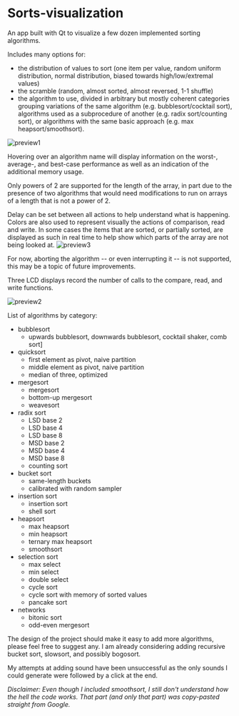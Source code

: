 # Sorts-visualization
An app built with Qt to visualize a few dozen implemented sorting algorithms.

Includes many options for:
* the distribution of values to sort (one item per value, random uniform distribution, normal distribution, biased towards high/low/extremal values)
* the scramble (random, almost sorted, almost reversed, 1-1 shuffle)
* the algorithm to use, divided in arbitrary but mostly coherent categories grouping variations of the same algorithm (e.g. bubblesort/cocktail sort), algorithms used as a subprocedure of another (e.g. radix sort/counting sort), or algorithms with the same basic approach (e.g. max heapsort/smoothsort).

![preview1](https://user-images.githubusercontent.com/58042063/69556308-cd33d200-0fa4-11ea-8d50-a9691932e909.png)

Hovering over an algorithm name will display information on the worst-, average-, and best-case performance as well as an indication of the additional memory usage.
 
Only powers of 2 are supported for the length of the array, in part due to the presence of two algorithms that would need modifications to run on arrays of a length that is not a power of 2.

Delay can be set between all actions to help understand what is happening.
Colors are also used to represent visually the actions of comparison, read and write. In some cases the items that are sorted, or partially sorted, are displayed as such in real time to help show which parts of the array are not being looked at.
![preview3](https://user-images.githubusercontent.com/58042063/69556984-12a4cf00-0fa6-11ea-8e35-a135c2b1bdc1.png)

For now, aborting the algorithm -- or even interrupting it -- is not supported, this may be a topic of future improvements.

Three LCD displays record the number of calls to the compare, read, and write functions.

![preview2](https://user-images.githubusercontent.com/58042063/69555822-12a3cf80-0fa4-11ea-9cb6-78d90981062c.png)

List of algorithms by category:
* bubblesort
    * upwards bubblesort, downwards bubblesort, cocktail shaker, comb sort]
* quicksort 
    * first element as pivot, naive partition
    * middle element as pivot, naive partition
    * median of three, optimized
* mergesort
    * mergesort
    * bottom-up mergesort
    * weavesort
* radix sort
    * LSD base 2
    * LSD base 4
    * LSD base 8
    * MSD base 2
    * MSD base 4
    * MSD base 8
    * counting sort
* bucket sort
    * same-length buckets
    * calibrated with random sampler
* insertion sort
    * insertion sort
    * shell sort
* heapsort
    * max heapsort
    * min heapsort
    * ternary max heapsort
    * smoothsort
* selection sort
    * max select
    * min select
    * double select
    * cycle sort
    * cycle sort with memory of sorted values
    * pancake sort
* networks
    * bitonic sort
    * odd-even mergesort

The design of the project should make it easy to add more algorithms, please feel free to suggest any.
I am already considering adding recursive bucket sort, slowsort, and possibly bogosort.

My attempts at adding sound have been unsuccessful as the only sounds I could generate were followed by a click at the end.


_Disclaimer:_
_Even though I included smoothsort, I still don't understand how the hell the code works. That part (and only that part) was copy-pasted straight from Google._
